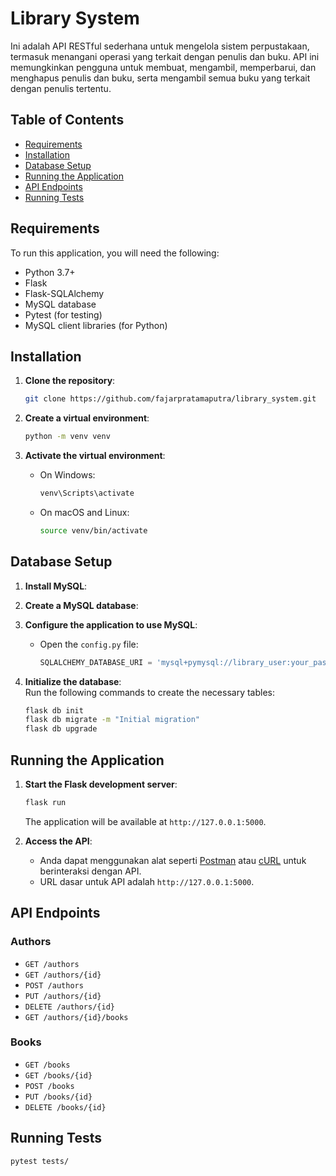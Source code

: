 # Library System

Ini adalah API RESTful sederhana untuk mengelola sistem perpustakaan, termasuk menangani operasi yang terkait dengan penulis dan buku. API ini memungkinkan pengguna untuk membuat, mengambil, memperbarui, dan menghapus penulis dan buku, serta mengambil semua buku yang terkait dengan penulis tertentu.

## Table of Contents

- [Requirements](#requirements)
- [Installation](#installation)
- [Database Setup](#database-setup)
- [Running the Application](#running-the-application)
- [API Endpoints](#api-endpoints)
- [Running Tests](#running-tests)

## Requirements

To run this application, you will need the following:

- Python 3.7+
- Flask
- Flask-SQLAlchemy
- MySQL database
- Pytest (for testing)
- MySQL client libraries (for Python)

## Installation

1. **Clone the repository**:

    ```bash
    git clone https://github.com/fajarpratamaputra/library_system.git
    ```

2. **Create a virtual environment**:

    ```bash
    python -m venv venv
    ```

3. **Activate the virtual environment**:

    - On Windows:

      ```bash
      venv\Scripts\activate
      ```

    - On macOS and Linux:

      ```bash
      source venv/bin/activate
      ```
## Database Setup

1. **Install MySQL**:  
2. **Create a MySQL database**:
3. **Configure the application to use MySQL**:

    - Open the `config.py` file:

      ```python
      SQLALCHEMY_DATABASE_URI = 'mysql+pymysql://library_user:your_password@localhost/library_db'
      ```

4. **Initialize the database**:  
   Run the following commands to create the necessary tables:

    ```bash
    flask db init
    flask db migrate -m "Initial migration"
    flask db upgrade
    ```
## Running the Application

1. **Start the Flask development server**:

    ```bash
    flask run
    ```

    The application will be available at `http://127.0.0.1:5000`.

2. **Access the API**:

    - Anda dapat menggunakan alat seperti [Postman](https://www.postman.com/) atau [cURL](https://curl.se/) untuk berinteraksi dengan API.
    - URL dasar untuk API adalah `http://127.0.0.1:5000`.
## API Endpoints

### Authors

- `GET /authors`
- `GET /authors/{id}`
- `POST /authors` 
- `PUT /authors/{id}`
- `DELETE /authors/{id}`
- `GET /authors/{id}/books` 

### Books

- `GET /books` 
- `GET /books/{id}` 
- `POST /books`
- `PUT /books/{id}` 
- `DELETE /books/{id}` 

## Running Tests

```bash
pytest tests/
